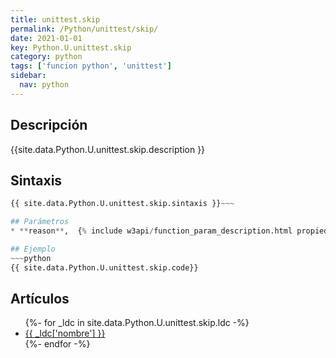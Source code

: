 ```yaml
---
title: unittest.skip
permalink: /Python/unittest/skip/
date: 2021-01-01
key: Python.U.unittest.skip
category: python
tags: ['funcion python', 'unittest']
sidebar: 
  nav: python
---
```


## Descripción
{{site.data.Python.U.unittest.skip.description }}

## Sintaxis
~~~python
{{ site.data.Python.U.unittest.skip.sintaxis }}~~~

## Parámetros
* **reason**,  {% include w3api/function_param_description.html propiedad=site.data.Python.U.unittest.skip valor="reason" %}

## Ejemplo
~~~python
{{ site.data.Python.U.unittest.skip.code}}
~~~

## Artículos
<ul>
{%- for _ldc in site.data.Python.U.unittest.skip.ldc -%}
   <li>
       <a href="{{_ldc['url'] }}">{{ _ldc['nombre'] }}</a>
   </li>
{%- endfor -%}
</ul>
